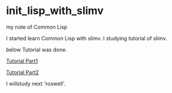 # init_lisp_with_slimv
my note of Common Lisp

I started learn Common Lisp with slimv.
I studying tutorial of slimv.

below Tutorial was done.

[Tutorial Part1](http://kovisoft.bitbucket.org/tutorial.html)

[Tutorial Part2](http://kovisoft.bitbucket.org/tutorial2.html)

I willstudy next 'roswell'.
